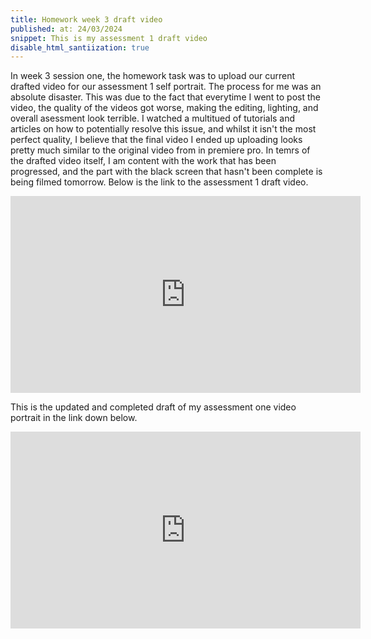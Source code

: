 ```yaml
---
title: Homework week 3 draft video
published: at: 24/03/2024
snippet: This is my assessment 1 draft video
disable_html_santiization: true 
---
```


In week 3 session one, the homework task was to upload our current drafted video for our assessment 1 self portrait. The process for me was an absolute disaster. This was due to the fact that everytime I went to post the video, the quality of the videos got worse, making the editing, lighting, and overall asessment look terrible. I watched a multitued of tutorials and articles on how to potentially resolve this issue, and whilst it isn't the most perfect quality, I believe that the final video I ended up uploading looks pretty much similar to the original video from in premiere pro. In temrs of the drafted video itself, I am content with the work that has been progressed, and the part with the black screen that hasn't been complete is being filmed tomorrow. Below is the link to the assessment 1 draft video. 

<iframe width="560" height="315" src="https://www.youtube.com/embed/EbHSx-uI7YU?si=gH4eGzAj9Pg4ztBo" title="YouTube video player" frameborder="0" allow="accelerometer; autoplay; clipboard-write; encrypted-media; gyroscope; picture-in-picture; web-share" referrerpolicy="strict-origin-when-cross-origin" allowfullscreen></iframe>

This is the updated and completed draft of my assessment one video portrait in the link down below.

<iframe width="560" height="315" src="https://www.youtube.com/embed/5PRTFuSjIto?si=FGBzoAsRWJAJ4EF4" title="YouTube video player" frameborder="0" allow="accelerometer; autoplay; clipboard-write; encrypted-media; gyroscope; picture-in-picture; web-share" referrerpolicy="strict-origin-when-cross-origin" allowfullscreen></iframe>
